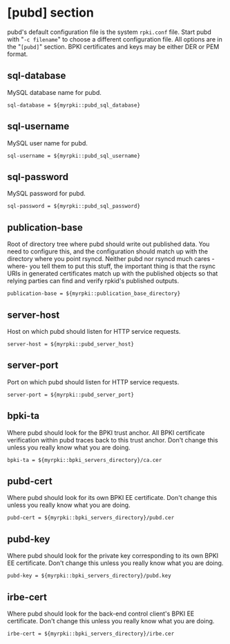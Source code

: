 # [pubd] section

pubd's default configuration file is the system `rpki.conf` file. Start pubd
with "`-c filename`" to choose a different configuration file. All options are
in the "`[pubd]`" section. BPKI certificates and keys may be either DER or PEM
format.

## sql-database

MySQL database name for pubd.

    sql-database = ${myrpki::pubd_sql_database}

## sql-username

MySQL user name for pubd.

    sql-username = ${myrpki::pubd_sql_username}

## sql-password

MySQL password for pubd.

    sql-password = ${myrpki::pubd_sql_password}

## publication-base

Root of directory tree where pubd should write out published data. You need to
configure this, and the configuration should match up with the directory where
you point rsyncd. Neither pubd nor rsyncd much cares -where- you tell them to
put this stuff, the important thing is that the rsync URIs in generated
certificates match up with the published objects so that relying parties can
find and verify rpkid's published outputs.

    publication-base = ${myrpki::publication_base_directory}

## server-host

Host on which pubd should listen for HTTP service requests.

    server-host = ${myrpki::pubd_server_host}

## server-port

Port on which pubd should listen for HTTP service requests.

    server-port = ${myrpki::pubd_server_port}

## bpki-ta

Where pubd should look for the BPKI trust anchor. All BPKI certificate
verification within pubd traces back to this trust anchor. Don't change this
unless you really know what you are doing.

    bpki-ta = ${myrpki::bpki_servers_directory}/ca.cer

## pubd-cert

Where pubd should look for its own BPKI EE certificate. Don't change this
unless you really know what you are doing.

    pubd-cert = ${myrpki::bpki_servers_directory}/pubd.cer

## pubd-key

Where pubd should look for the private key corresponding to its own BPKI EE
certificate. Don't change this unless you really know what you are doing.

    pubd-key = ${myrpki::bpki_servers_directory}/pubd.key

## irbe-cert

Where pubd should look for the back-end control client's BPKI EE certificate.
Don't change this unless you really know what you are doing.

    irbe-cert = ${myrpki::bpki_servers_directory}/irbe.cer
